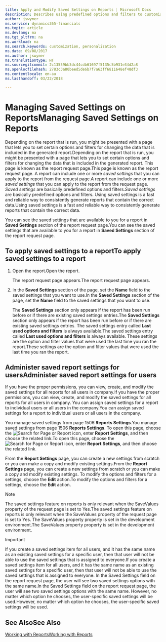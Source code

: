 ```yaml
---
title: Apply and Modify Saved Settings on Reports | Microsoft Docs
description: Describes using predefined options and filters to customise a report, and to generate the correct data.
author: jswymer
ms.service: dynamics365-financials
ms.topic: article
ms.devlang: na
ms.tgt_pltfrm: na
ms.workload: na
ms.search.keywords: customization, personalization
ms.date: 09/08/2017
ms.author: jswymer
ms.translationtype: HT
ms.sourcegitcommit: 2c13559bb3dc44cdb61697f5135c5b931e34d2a8
ms.openlocfilehash: 2783c3a80beed5de6b7f7a63ff6811648ef48df3
ms.contentlocale: en-au
ms.lasthandoff: 03/22/2018

---
```

# <a name="managing-saved-settings-on-reports"></a><span data-ttu-id="0d1d0-103">Managing Saved Settings on Reports</span><span class="sxs-lookup"><span data-stu-id="0d1d0-103">Managing Saved Settings on Reports</span></span>
<span data-ttu-id="0d1d0-104">Depending on the report that is run, you might be presented with a page that lets you to set certain options and filters for changing the data that is included in the generated report.</span><span class="sxs-lookup"><span data-stu-id="0d1d0-104">Depending on the report that is run, you might be presented with a page that lets you to set certain options and filters for changing the data that is included in the generated report.</span></span> <span data-ttu-id="0d1d0-105">This page is known as the report request page.</span><span class="sxs-lookup"><span data-stu-id="0d1d0-105">This page is known as the report request page.</span></span> <span data-ttu-id="0d1d0-106">A report can include one or more *saved settings* that you can apply to the report from the request page.</span><span class="sxs-lookup"><span data-stu-id="0d1d0-106">A report can include one or more *saved settings* that you can apply to the report from the request page.</span></span> <span data-ttu-id="0d1d0-107">*Saved settings* are basically predefined options and filters.</span><span class="sxs-lookup"><span data-stu-id="0d1d0-107">*Saved settings* are basically predefined options and filters.</span></span> <span data-ttu-id="0d1d0-108">Using saved settings is a fast and reliable way to consistently generate reports that contain the correct data.</span><span class="sxs-lookup"><span data-stu-id="0d1d0-108">Using saved settings is a fast and reliable way to consistently generate reports that contain the correct data.</span></span>

<span data-ttu-id="0d1d0-109">You can see the saved settings that are available to you for a report in **Saved Settings** section of the report request page.</span><span class="sxs-lookup"><span data-stu-id="0d1d0-109">You can see the saved settings that are available to you for a report in **Saved Settings** section of the report request page.</span></span>  

## <a name="to-apply-saved-settings-to-a-report"></a><span data-ttu-id="0d1d0-110">To apply saved settings to a report</span><span class="sxs-lookup"><span data-stu-id="0d1d0-110">To apply saved settings to a report</span></span>
1. <span data-ttu-id="0d1d0-111">Open the report.</span><span class="sxs-lookup"><span data-stu-id="0d1d0-111">Open the report.</span></span>

   <span data-ttu-id="0d1d0-112">The report request page appears.</span><span class="sxs-lookup"><span data-stu-id="0d1d0-112">The report request page appears.</span></span>    
2. <span data-ttu-id="0d1d0-113">In the **Saved Settings** section of the page, set the **Name** field  to the saved settings that you want to use.</span><span class="sxs-lookup"><span data-stu-id="0d1d0-113">In the **Saved Settings** section of the page, set the **Name** field  to the saved settings that you want to use.</span></span>

   <span data-ttu-id="0d1d0-114">The **Saved Settings** section only appears if the report has been run before or if there are existing saved settings entries.</span><span class="sxs-lookup"><span data-stu-id="0d1d0-114">The **Saved Settings** section only appears if the report has been run before or if there are existing saved settings entries.</span></span> <span data-ttu-id="0d1d0-115">The saved settings entry called **Last used options and filters** is always available.</span><span class="sxs-lookup"><span data-stu-id="0d1d0-115">The saved settings entry called **Last used options and filters** is always available.</span></span> <span data-ttu-id="0d1d0-116">These settings are the option and filter values that were used the last time you ran the report.</span><span class="sxs-lookup"><span data-stu-id="0d1d0-116">These settings are the option and filter values that were used the last time you ran the report.</span></span>

## <a name="administer-saved-report-settings-for-users"></a><span data-ttu-id="0d1d0-117">Administer saved report settings for users</span><span class="sxs-lookup"><span data-stu-id="0d1d0-117">Administer saved report settings for users</span></span>
<span data-ttu-id="0d1d0-118">If you have the proper permissions, you can view, create, and modify the saved settings for all reports for all users in company.</span><span class="sxs-lookup"><span data-stu-id="0d1d0-118">If you have the proper permissions, you can view, create, and modify the saved settings for all reports for all users in company.</span></span> <span data-ttu-id="0d1d0-119">You can assign saved settings for a report to individual users or all users in the company.</span><span class="sxs-lookup"><span data-stu-id="0d1d0-119">You can assign saved settings for a report to individual users or all users in the company.</span></span>

<span data-ttu-id="0d1d0-120">You manage saved settings from page 1506 **Reports Settings**.</span><span class="sxs-lookup"><span data-stu-id="0d1d0-120">You manage saved settings from page 1506 **Reports Settings**.</span></span> <span data-ttu-id="0d1d0-121">To open this page, choose the ![Search for Page or Report](media/ui-search/search_small.png "Search for Page or Report icon") icon, enter **Report Settings**, and then choose the related link.</span><span class="sxs-lookup"><span data-stu-id="0d1d0-121">To open this page, choose the ![Search for Page or Report](media/ui-search/search_small.png "Search for Page or Report icon") icon, enter **Report Settings**, and then choose the related link.</span></span>

<span data-ttu-id="0d1d0-122">From the **Report Settings** page, you can create a new settings from scratch or you can make a copy and modify existing settings.</span><span class="sxs-lookup"><span data-stu-id="0d1d0-122">From the **Report Settings** page, you can create a new settings from scratch or you can make a copy and modify existing settings.</span></span> <span data-ttu-id="0d1d0-123">To modify the options and filters for a settings, choose the **Edit** action.</span><span class="sxs-lookup"><span data-stu-id="0d1d0-123">To modify the options and filters for a settings, choose the **Edit** action.</span></span>

> [!NOTE]
> <span data-ttu-id="0d1d0-124">The saved settings feature on reports is only relevant when the SaveValues property of the request page is set to Yes.</span><span class="sxs-lookup"><span data-stu-id="0d1d0-124">The saved settings feature on reports is only relevant when the SaveValues property of the request page is set to Yes.</span></span> <span data-ttu-id="0d1d0-125">The SaveValues property property is set in the development environment.</span><span class="sxs-lookup"><span data-stu-id="0d1d0-125">The SaveValues property property is set in the development environment.</span></span>  

> [!Important]
> <span data-ttu-id="0d1d0-126">If you create a saved settings item for all users, and it has the same name as an existing saved settings for a specific user, then that user will not be able to use the saved settings that is assigned to everyone.</span><span class="sxs-lookup"><span data-stu-id="0d1d0-126">If you create a saved settings item for all users, and it has the same name as an existing saved settings for a specific user, then that user will not be able to use the saved settings that is assigned to everyone.</span></span>  <span data-ttu-id="0d1d0-127">In the Saved Settings field on the report request page, the user will see two saved settings options with the same name.</span><span class="sxs-lookup"><span data-stu-id="0d1d0-127">In the Saved Settings field on the report request page, the user will see two saved settings options with the same name.</span></span> <span data-ttu-id="0d1d0-128">However, no matter which option he chooses, the user-specific saved settings will be used.</span><span class="sxs-lookup"><span data-stu-id="0d1d0-128">However, no matter which option he chooses, the user-specific saved settings will be used.</span></span>

## <a name="see-also"></a><span data-ttu-id="0d1d0-129">See Also</span><span class="sxs-lookup"><span data-stu-id="0d1d0-129">See Also</span></span>
[<span data-ttu-id="0d1d0-130">Working with Reports</span><span class="sxs-lookup"><span data-stu-id="0d1d0-130">Working with Reports</span></span>](ui-work-report.md)  

